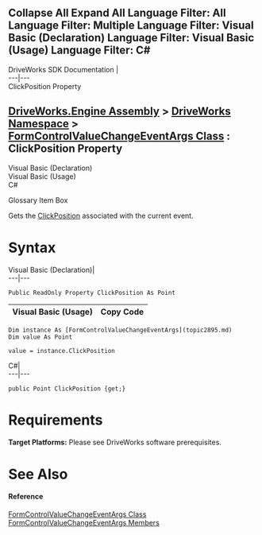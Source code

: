 Collapse All Expand All Language Filter: All  Language Filter: Multiple  Language Filter: Visual Basic (Declaration) Language Filter: Visual Basic (Usage) Language Filter: C#  
---  
DriveWorks SDK Documentation  |   
---|---  
ClickPosition Property   
  
[DriveWorks.Engine Assembly](topic2156.md) > [DriveWorks Namespace](topic2159.md) > [FormControlValueChangeEventArgs Class](topic2895.md) : ClickPosition Property  
---  
  
Visual Basic (Declaration)    
Visual Basic (Usage)    
C# 

Glossary Item Box

Gets the [ClickPosition](topic2910.md) associated with the current event. 

# Syntax

Visual Basic (Declaration)|   
---|---  
      
    
    Public ReadOnly Property ClickPosition As Point  
  
Visual Basic (Usage)| Copy Code  
---|---  
      
    
    Dim instance As [FormControlValueChangeEventArgs](topic2895.md)
    Dim value As Point
     
    value = instance.ClickPosition  
  
C#|   
---|---  
      
    
    public Point ClickPosition {get;}  
  
# Requirements

**Target Platforms:** Please see DriveWorks software prerequisites.

# See Also

#### Reference

[FormControlValueChangeEventArgs Class](topic2895.md)   
[FormControlValueChangeEventArgs Members](topic2896.md)


